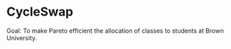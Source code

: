CycleSwap
=========

Goal: To make Pareto efficient the allocation of classes to students at Brown University.